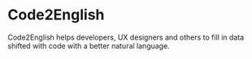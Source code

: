 # Code2English
Code2English helps developers, UX designers and others to fill in data shifted with code with a better natural language.
